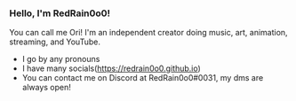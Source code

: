 ### Hello, I'm RedRain0o0!
You can call me Ori! I'm an independent creator doing music, art, animation, streaming, and YouTube.
- I go by any pronouns
- I have many socials(https://redrain0o0.github.io)
- You can contact me on Discord at RedRain0o0#0031, my dms are always open!

